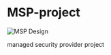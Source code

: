 # MSP-project

![MSP Design](https://github.com/user-attachments/assets/c43bcbd5-3e74-4931-aeff-b9af15a99871)

managed security provider project
